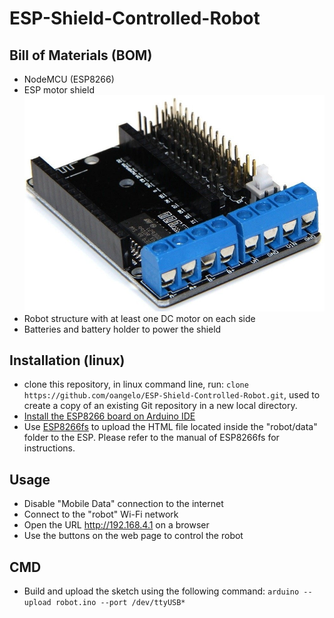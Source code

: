 # ESP-Shield-Controlled-Robot

## Bill of Materials (BOM)

* NodeMCU (ESP8266)
* ESP motor shield ![ESP motor shield](img/motor_shield.jpg)
* Robot structure with at least one DC motor on each side
* Batteries and battery holder to power the shield

## Installation (linux)

* clone this repository, in linux command line, run: `clone https://github.com/oangelo/ESP-Shield-Controlled-Robot.git`, used to create a copy of an existing Git repository in a new local directory.
* [Install the ESP8266 board on Arduino IDE](https://github.com/esp8266/Arduino)
* Use [ESP8266fs](https://github.com/esp8266/arduino-esp8266fs-plugin) to upload the HTML file located inside the "robot/data" folder to the ESP. Please refer to the manual of ESP8266fs for instructions.

## Usage

* Disable "Mobile Data" connection to the internet
* Connect to the "robot" Wi-Fi network
* Open the URL http://192.168.4.1 on a browser
* Use the buttons on the web page to control the robot

## CMD 

* Build and upload the sketch using the following command: `arduino --upload robot.ino --port /dev/ttyUSB*`
